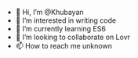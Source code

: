 - 👋 Hi, I’m @Khubayan
- 👀 I’m interested in writing code
- 🌱 I’m currently learning ES6
- 💞️ I’m looking to collaborate on Lovr
- 📫 How to reach me unknown

<!---
Khubayan/Khubayan is a ✨ special ✨ repository because its `README.md` (this file) appears on your GitHub profile.
You can click the Preview link to take a look at your changes.
--->
